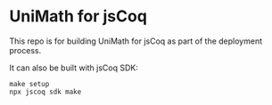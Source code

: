 # UniMath for jsCoq

This repo is for building UniMath for jsCoq as part of the deployment process.

It can also be built with jsCoq SDK:
```
make setup
npx jscoq sdk make
```

